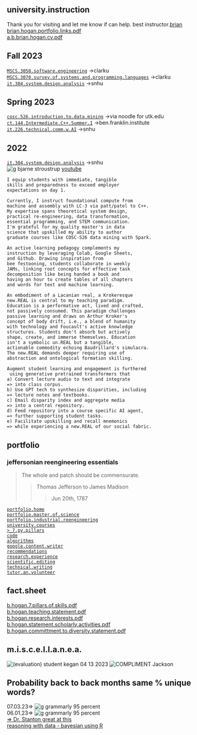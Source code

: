 ## university.instruction  
Thank you for visiting and let me know if can help. best instructor.[brian](bhogan@clarku.edu)   
[brian.hogan.portfolio.links.pdf](https://github.com/bbe2/instructor.brian/files/12691179/brian.hogan.portfolio.links.pdf)  
[a.b.brian.hogan.cv.pdf](https://github.com/bbe2/instructor.brian/files/12655691/a.b.brian.hogan.cv.pdf)  

## Fall 2023  
[`MSCS.3050.software.engineering`](https://github.com/bbe2/instructor.brian/tree/mscs.3050.systems.engineering) ->clarku  
[`MSCS.3070.survey.of.systems.and.programming.languages`](https://github.com/bbe2/instructor.brian/tree/mscs.3070.survey.of.systems.and.programming.languages) ->clarku  
[`it.304.system.design.analysis`](https://github.com/bbe2/instructor.brian/tree/it.304.fall.2023) ->snhu    

## Spring 2023  
[`cosc.526.introduction.to.data.mining`](https://github.com/bbe2/professor/tree/cosc.526.intro.to.data.Mining.utk.edu) ->via noodle for utk.edu  
[`ct.144.Intermediate.C++.Summer.I`](https://github.com/bbe2/professor/tree/ct.144.intermedat.C%2B%2B) ->ben.franklin.institute  
[`it.226.technical.comm.w.AI`](https://github.com/bbe2/professor/tree/it.226.technical.communication.w.ai) ->snhu  

## 2022  
[`it.304.system.design.analysis`](https://github.com/bbe2/IT.304.Fall.2022) ->snhu     
![g bjarne stroustrup](https://github.com/bbe2/professor/assets/59778456/8b4ddce9-6598-4f4a-b1d4-65291057900a) [youtube](https://www.youtube.com/watch?v=uTxRF5ag27A&t=1s)  


```
I equip students with immediate, tangible  
skills and preparedness to exceed employer  
expectations on day 1. 

Currently, I instruct foundational compute from  
machine and assembly with LC-3 via patt/patel to C++.  
My expertise spans theoretical system design,  
practical re-engineering, data transformation,  
essential programming, and STEM communication.  
I'm grateful for my quality master's in data  
science that upskilled my ability to author  
graduate courses like COSC-526 data mining with Spark.  

An active learning pedagogy complements my
instruction by leveraging Colab, Google Sheets,
and Github. Drawing inspiration from
bee festooning, students collaborate in weekly
JAMs, linking root concepts for effective task
decomposition like being handed a book and
having an hour to create tables of all chapters
and words for text and machine learning.

An embodiment of a Lacanian real, a Krokeresque
new.REAL is central to my teaching paradigm.
Education is a performative act, lived and crafted,
not passively consumed. This paradigm challenges
passive learning and draws on Arthur Kroker's
concept of body drift, i.e., a blend of humanity
with technology and Foucault's active knowledge
structures. Students don't absorb but actively
shape, create, and immerse themselves. Education
isn't a symbolic un.REAL but a tangible,
actionable commodity echoing Baudrillard's simulacra.
The new.REAL demands deeper requiring use of
abstraction and ontological formation skilling.

Augment student learning and engagement is furthered
 using generative pretrained transformers that
a) Convert lecture audio to text and integrate
=> into class corpus.
b) Use GPT tech to synthesize disparities, including
=> lecture notes and textbooks.
c) Email disparity index and aggregate media
=> into a central repository.  
d) Feed repository into a course specific AI agent,
=> further supporting student tasks.
e) Facilitate upskilling and recall mnemonics
=> while experiencing a new.REAL of our social fabric.

```

## portfolio  

### jeffersonian reengineering essentials   
> The whole and patch should be commensurate.  
>> Thomas Jefferson to James Madison  
>>> Jun 20th, 1787
>>> 

[`portfolio.home`](https://github.com/bbe2/portfolio)  
[`portfolio.master.of.science`](https://github.com/bbe2/portfolio/tree/master_portfolio)  
[`portfolio.industrial.reengineering`](https://github.com/bbe2/portfolio/tree/reengineering)  
[`university.courses`](https://github.com/bbe2/instructor.brian)  
[`>_7.py.pillars`](https://github.com/bbe2/portfolio/tree/%3E_7_Pillars_of_Python)   
[`code`](https://github.com/bbe2/portfolio/tree/code)  
[`algorithms`](https://github.com/bbe2/professor.full.brain/tree/algorithms)  
[`google.content.writer`](https://github.com/bbe2/portfolio/tree/tech_curriculum_an_GwG)  
[`recommendations`](https://github.com/bbe2/portfolio/tree/reference_recommend)    
[`research.experience`](https://github.com/bbe2/portfolio/tree/research_experience )  
[`scientific.editing`](https://github.com/bbe2/portfolio/tree/scientific_edit)  
[`technical.writing`](https://github.com/bbe2/portfolio/tree/tech_write)  
[`tutor.an.volunteer`](https://github.com/bbe2/portfolio/tree/tutor_volunteer)  

## fact.sheet    
[b.hogan.7.pillars.of.skills.pdf](https://github.com/bbe2/instructor.brian/files/12529580/7.pillars.of.skills.pdf)  
[b.hogan.teaching.statement.pdf](https://github.com/bbe2/instructor.brian/files/12529585/brian.hogan.teaching.statement.pdf)  
[b.hogan.research.interests.pdf](https://github.com/bbe2/instructor.brian/files/12529583/brian.hogan.research.interests.pdf)  
[b.hogan.statement.scholarly.activities.pdf](https://github.com/bbe2/instructor.brian/files/12529584/brian.hogan.statement.scholarly.activities.pdf)   
[b.hogan.committment.to.diversity.statement.pdf](https://github.com/bbe2/instructor.brian/files/12529581/brian.hogan.committment.to.diversity.statement.pdf)  

## m.i.s.c.e.l.l.a.n.e.a.  
![(evaluation) student kegan 04 13 2023](https://github.com/bbe2/professor/assets/59778456/356cefc6-475e-472f-8b75-e23c5b5b38b9)
![COMPLIMENT Jackson](https://github.com/bbe2/professor/assets/59778456/55b15676-2ea6-490f-9bc1-86e85acf230a)  


## Probability back to back months same % unique words?  
07.03.23=> ![g grammarly 95 percent](https://github.com/bbe2/professor.full.brain/assets/59778456/ad5d8a3e-212d-43db-b0ed-3268f2f31e1a)  
06.01.23=> ![g grammarly 95 percent](https://github.com/bbe2/professor.full.brain/assets/59778456/ad5d8a3e-212d-43db-b0ed-3268f2f31e1a)  
[=> Dr. Stanton great at this](https://scholar.google.com/citations?hl=en&user=0UPnd6oAAAAJ)  
[reasoning with data - bayesian using R](https://www.amazon.com/Reasoning-Data-Introduction-Traditional-Statistics/dp/1462530265/ref=sr_1_1?crid=30HT063V488UM&keywords=stanton+statistics&qid=1694036862&sprefix=stanton+statistic%2Caps%2C125&sr=8-1)

